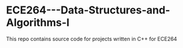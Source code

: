# ECE264---Data-Structures-and-Algorithms-I

This repo contains source code for projects written in C++ for ECE264
